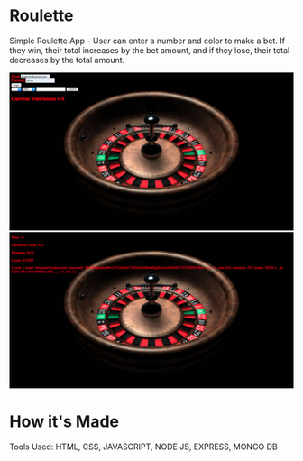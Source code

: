 # Roulette
Simple Roulette App - User can enter a number and color to make a bet. If they win, their total increases by the bet amount, and if they lose, their total decreases by the total amount.

![alt tag](https://github.com/HelenAmanuel/Roulette/blob/master/Screen%20Shot%202019-11-24%20at%205.10.07%20PM.png)
![alt tag](https://github.com/HelenAmanuel/Roulette/blob/master/Screen%20Shot%202019-11-24%20at%205.10.21%20PM.png)

# How it's Made
Tools Used: HTML, CSS, JAVASCRIPT, NODE JS, EXPRESS, MONGO DB
